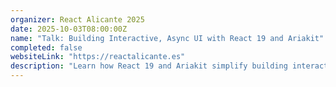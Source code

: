 ```yaml
---
organizer: React Alicante 2025
date: 2025-10-03T08:00:00Z
name: "Talk: Building Interactive, Async UI with React 19 and Ariakit"
completed: false
websiteLink: "https://reactalicante.es"
description: "Learn how React 19 and Ariakit simplify building interactive, accessible UI components. This session covers handling async operations, managing loading states, and streamlining data fetching with React Server Components in Next.js. Walk away with practical strategies for creating smooth, reliable user experiences with less boilerplate."
---
```

